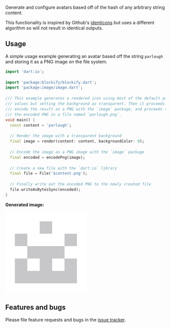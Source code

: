 Generate and configure avatars based off of the hash of any arbitrary string content.

This functionality is inspired by Github's [identicons](https://github.blog/2013-08-14-identicons/) but uses
a different algorithm so will not result in identical outputs.

## Usage

A simple usage example generating an avatar based off the string `parlough` and storing it as
a PNG image on the file system.

```dart
import 'dart:io';

import 'package:blockify/blockify.dart';
import 'package:image/image.dart';

/// This example generates a rendered icon using most of the default parameter
/// values but setting the background as transparent. Then it proceeds to
/// encode the result as a PNG with the `image` package, and proceeds to store
/// the encoded PNG in a file named `parlough.png`.
void main() {
  const content = 'parlough';

  // Render the image with a transparent background
  final image = render(content: content, backgroundColor: 0);

  // Encode the image as a PNG image with the `image` package
  final encoded = encodePng(image);

  // Create a new file with the `dart:io` library
  final file = File('$content.png');

  // Finally write out the encoded PNG to the newly created file
  file.writeAsBytesSync(encoded);
}

```

**Generated image:**

![The generated image](example/parlough.png)

## Features and bugs

Please file feature requests and bugs in the [issue tracker][tracker].

[tracker]: https://github.com/parlough/blockify
